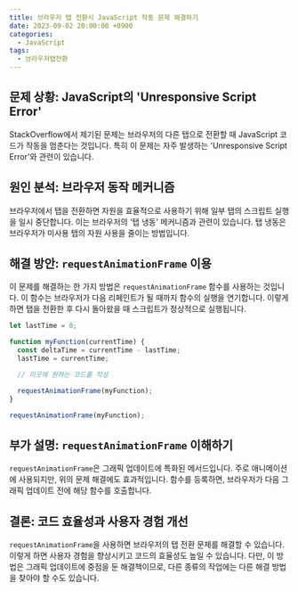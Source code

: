 ```yaml
---
title: 브라우저 탭 전환시 JavaScript 작동 문제 해결하기
date: 2023-09-02 20:00:00 +0900
categories:
  - JavaScript
tags:
  - 브라우저탭전환
---
```


## 문제 상황: JavaScript의 'Unresponsive Script Error'

StackOverflow에서 제기된 문제는 브라우저의 다른 탭으로 전환할 때 JavaScript 코드가 작동을 멈춘다는 것입니다. 특히 이 문제는 자주 발생하는 'Unresponsive Script Error'와 관련이 있습니다. 

## 원인 분석: 브라우저 동작 메커니즘

브라우저에서 탭을 전환하면 자원을 효율적으로 사용하기 위해 일부 탭의 스크립트 실행을 일시 중단합니다. 이는 브라우저의 '탭 냉동' 메커니즘과 관련이 있습니다. 탭 냉동은 브라우저가 미사용 탭의 자원 사용을 줄이는 방법입니다.

## 해결 방안: `requestAnimationFrame` 이용

이 문제를 해결하는 한 가지 방법은 `requestAnimationFrame` 함수를 사용하는 것입니다. 이 함수는 브라우저가 다음 리페인트가 될 때까지 함수의 실행을 연기합니다. 이렇게 하면 탭을 전환한 후 다시 돌아왔을 때 스크립트가 정상적으로 실행됩니다.

```javascript
let lastTime = 0;

function myFunction(currentTime) {
  const deltaTime = currentTime - lastTime;
  lastTime = currentTime;

  // 이곳에 원하는 코드를 작성

  requestAnimationFrame(myFunction);
}

requestAnimationFrame(myFunction);
```

## 부가 설명: `requestAnimationFrame` 이해하기

`requestAnimationFrame`은 그래픽 업데이트에 특화된 메서드입니다. 주로 애니메이션에 사용되지만, 위의 문제 해결에도 효과적입니다. 함수를 등록하면, 브라우저가 다음 그래픽 업데이트 전에 해당 함수를 호출합니다.

## 결론: 코드 효율성과 사용자 경험 개선

`requestAnimationFrame`을 사용하면 브라우저의 탭 전환 문제를 해결할 수 있습니다. 이렇게 하면 사용자 경험을 향상시키고 코드의 효율성도 높일 수 있습니다. 다만, 이 방법은 그래픽 업데이트에 중점을 둔 해결책이므로, 다른 종류의 작업에는 다른 해결 방법을 찾아야 할 수도 있습니다.